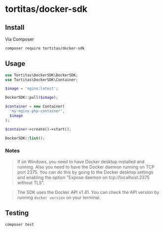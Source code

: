 # tortitas/docker-sdk

## Install

Via Composer

```bash
composer require tortitas/docker-sdk
```

## Usage

```php
use Tortitas\DockerSDK\DockerSDK;
use Tortitas\DockerSDK\Container;

$image = 'nginx:latest';

DockerSDK::pull($image);

$container = new Container(
  'my-nginx-php-container', 
  $image
);

$container->create()->start();

DockerSDK::list();
```

### Notes
> If on Windows, you need to have Docker desktop installed and running. Also you need to have the Docker daemon running on TCP port 2375. You can do this by going to the Docker desktop settings and enabling the option "Expose daemon on tcp://localhost:2375 without TLS".

> The SDK uses the Docker API v1.41. You can check the API version by running `docker version` on your terminal.

## Testing

``` bash
composer test
```
